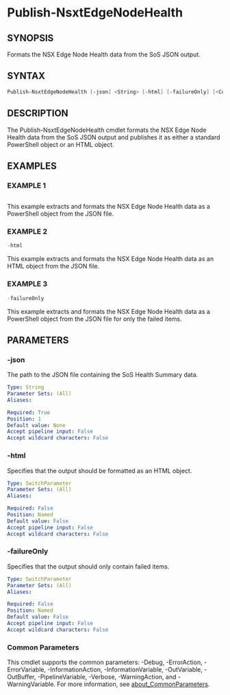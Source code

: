 # Publish-NsxtEdgeNodeHealth

## SYNOPSIS

Formats the NSX Edge Node Health data from the SoS JSON output.

## SYNTAX

```powershell
Publish-NsxtEdgeNodeHealth [-json] <String> [-html] [-failureOnly] [<CommonParameters>]
```

## DESCRIPTION

The Publish-NsxtEdgeNodeHealth cmdlet formats the NSX Edge Node Health data from the SoS JSON output and
publishes it as either a standard PowerShell object or an HTML object.

## EXAMPLES

### EXAMPLE 1

```powershell
```

This example extracts and formats the NSX Edge Node Health data as a PowerShell object from the JSON file.

### EXAMPLE 2

```powershell
-html
```

This example extracts and formats the NSX Edge Node Health data as an HTML object from the JSON file.

### EXAMPLE 3

```powershell
-failureOnly
```

This example extracts and formats the NSX Edge Node Health data as a PowerShell object from the JSON file for only the failed items.

## PARAMETERS

### -json

The path to the JSON file containing the SoS Health Summary data.

```yaml
Type: String
Parameter Sets: (All)
Aliases:

Required: True
Position: 1
Default value: None
Accept pipeline input: False
Accept wildcard characters: False
```

### -html

Specifies that the output should be formatted as an HTML object.

```yaml
Type: SwitchParameter
Parameter Sets: (All)
Aliases:

Required: False
Position: Named
Default value: False
Accept pipeline input: False
Accept wildcard characters: False
```

### -failureOnly

Specifies that the output should only contain failed items.

```yaml
Type: SwitchParameter
Parameter Sets: (All)
Aliases:

Required: False
Position: Named
Default value: False
Accept pipeline input: False
Accept wildcard characters: False
```

### Common Parameters

This cmdlet supports the common parameters: -Debug, -ErrorAction, -ErrorVariable, -InformationAction, -InformationVariable, -OutVariable, -OutBuffer, -PipelineVariable, -Verbose, -WarningAction, and -WarningVariable. For more information, see [about_CommonParameters](http://go.microsoft.com/fwlink/?LinkID=113216).
